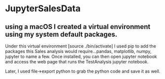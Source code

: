 # JupyterSalesData
## using a macOS I created a virtual environment using my system default packages.

Under this virtual environment [source ./bin/activate] I used pip to add the packages this Sales analysis would require...pandas, matplotlib, numpy, jupyter to name a few. Once installed, you can then open jupyter notebook and access the web page that runs the TestAnalysis jupyter notebook.

Later, I used file->export python to grab the python code and save it as well.


